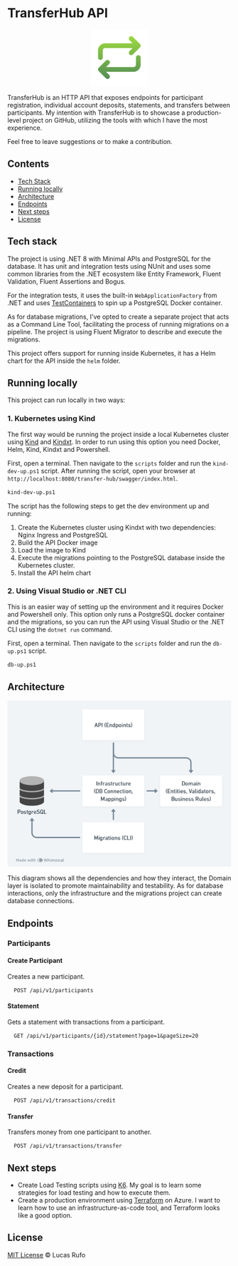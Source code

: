 # TransferHub API

<p align="center">
  <img src="./images/transfer-hub-icon.png" />
</p>

TransferHub is an HTTP API that exposes endpoints for participant registration, individual account deposits, statements, and transfers between participants. My intention with TransferHub is to showcase a production-level project on GitHub, utilizing the tools with which I have the most experience.

Feel free to leave suggestions or to make a contribution.

## Contents

- [Tech Stack](#tech-stack)
- [Running locally](#running-locally)
- [Architecture](#architecture)
- [Endpoints](#endpoints)
- [Next steps](#next-steps)
- [License](#license)

## Tech stack

The project is using .NET 8 with Minimal APIs and PostgreSQL for the database. It has unit and integration tests using NUnit and uses some common libraries from the .NET ecosystem like Entity Framework, Fluent Validation, Fluent Assertions and Bogus.

For the integration tests, it uses the built-in `WebApplicationFactory` from .NET and uses [TestContainers](https://testcontainers.com/) to spin up a PostgreSQL Docker container.

As for database migrations, I've opted to create a separate project that acts as a Command Line Tool, facilitating the process of running migrations on a pipeline. The project is using Fluent Migrator to describe and execute the migrations.

This project offers support for running inside Kubernetes, it has a Helm chart for the API inside the `helm` folder. 

## Running locally

This project can run locally in two ways:

### 1. Kubernetes using Kind

The first way would be running the project inside a local Kubernetes cluster using [Kind](https://kind.sigs.k8s.io/) and [Kindxt](https://github.com/sergioprates/kindxt). In order to run using this option you need Docker, Helm, Kind, Kindxt and Powershell.

First, open a terminal. Then navigate to the `scripts` folder and run the `kind-dev-up.ps1` script. After running the script, open your browser at `http://localhost:8080/transfer-hub/swagger/index.html`.

```bash
kind-dev-up.ps1
```

The script has the following steps to get the dev environment up and running:

1. Create the Kubernetes cluster using Kindxt with two dependencies: Nginx Ingress and PostgreSQL
2. Build the API Docker image
3. Load the image to Kind
4. Execute the migrations pointing to the PostgreSQL database inside the Kubernetes cluster.
5. Install the API helm chart

### 2. Using Visual Studio or .NET CLI

This is an easier way of setting up the environment and it requires Docker and Powershell only. This option only runs a PostgreSQL docker container and the migrations, so you can run the API using Visual Studio or the .NET CLI using the `dotnet run` command.

First, open a terminal. Then navigate to the `scripts` folder and run the `db-up.ps1` script. 

```bash
db-up.ps1
```

## Architecture

<p align="center">
  <img src="./images/dependencies-diagram.png" />
</p>

This diagram shows all the dependencies and how they interact, the Domain layer is isolated to promote maintainability and testability. As for database interactions, only the infrastructure and the migrations project can create database connections. 

## Endpoints

### Participants

#### Create Participant

Creates a new participant. 

```
  POST /api/v1/participants
```

#### Statement

Gets a statement with transactions from a participant.

```
  GET /api/v1/participants/{id}/statement?page=1&pageSize=20
```

### Transactions

#### Credit 

Creates a new deposit for a participant.

```
  POST /api/v1/transactions/credit
```

#### Transfer

Transfers money from one participant to another.

```
  POST /api/v1/transactions/transfer
```

## Next steps

- Create Load Testing scripts using [K6](https://k6.io/). My goal is to learn some strategies for load testing and how to execute them.
- Create a production environment using [Terraform](https://www.terraform.io/) on Azure. I want to learn how to use an infrastructure-as-code tool, and Terraform looks like a good option.

## License

[MIT License](https://lucasrufo.mit-license.org/) © Lucas Rufo
